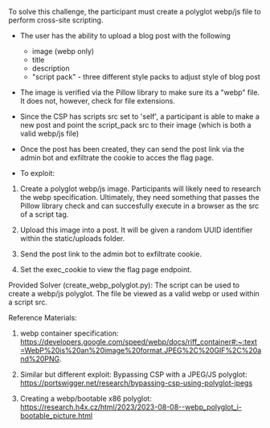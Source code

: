 To solve this challenge, the participant must create a polyglot webp/js file to perform cross-site scripting.

- The user has the ability to upload a blog post with the following
    - image (webp only)
    - title
    - description
    - "script pack" - three different style packs to adjust style of blog post

- The image is verified via the Pillow library to make sure its a "webp" file. It does not, however, check for file extensions.

- Since the CSP has scripts src set to 'self', a participant is able to make a new post and point the script_pack src to their image 
(which is both a valid webp/js file)

- Once the post has been created, they can send the post link via the admin bot and exfiltrate the cookie to acces the flag page.


- To exploit:
1. Create a polyglot webp/js image. Participants will likely need to research the webp specification. Ultimately, they need something that passes 
the Pillow library check and can succesfully execute in a browser as the src of a script tag. 

2. Upload this image into a post. It will be given a random UUID identifier within the static/uploads folder. 

3. Send the post link to the admin bot to exfiltrate cookie.

4. Set the exec_cookie to view the flag page endpoint.


Provided Solver (create_webp_polyglot.py):
The script can be used to create a webp/js polyglot. The file be viewed as a valid webp or used within a script src.


Reference Materials:

1. webp container specification:
https://developers.google.com/speed/webp/docs/riff_container#:~:text=WebP%20is%20an%20image%20format,JPEG%2C%20GIF%2C%20and%20PNG.

2. Similar but different exploit: Bypassing CSP with a JPEG/JS polyglot:
https://portswigger.net/research/bypassing-csp-using-polyglot-jpegs

3. Creating a webp/bootable x86 polyglot:
https://research.h4x.cz/html/2023/2023-08-08--webp_polyglot_i-bootable_picture.html